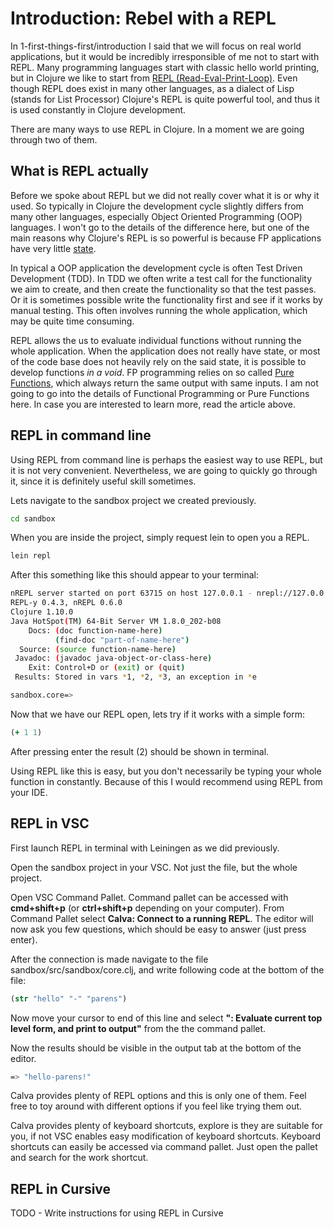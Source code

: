 # Introduction: Rebel with a REPL

In 1-first-things-first/introduction I said that we will focus on real world applications,
but it would be incredibly irresponsible of me not to start with REPL.
Many programming languages start with classic hello world printing,
but in Clojure we like to start from [REPL (Read-Eval-Print-Loop)](https://en.wikipedia.org/wiki/Read%E2%80%93eval%E2%80%93print_loop).
Even though REPL does exist in many other languages,
as a dialect of Lisp (stands for List Processor) Clojure's REPL is quite powerful tool,
and thus it is used constantly in Clojure development.

There are many ways to use REPL in Clojure.
In a moment we are going through two of them.

## What is REPL actually

Before we spoke about REPL but we did not really cover what it is or why it used.
So typically in Clojure the development cycle slightly differs from many other languages,
especially Object Oriented Programming (OOP) languages.
I won't go to the details of the difference here,
but one of the main reasons why Clojure's REPL is so powerful is because FP applications have very little [state](https://en.wikipedia.org/wiki/State_(computer_science)).

In typical a OOP application the development cycle is often Test Driven Development (TDD).
In TDD we often write a test call for the functionality we aim to create,
and then create the functionality so that the test passes.
Or it is sometimes possible write the functionality first and see if it works by manual testing.
This often involves running the whole application,
which may be quite time consuming.

REPL allows the us to evaluate individual functions without running the whole application.
When the application does not really have state,
or most of the code base does not heavily rely on the said state,
it is possible to develop functions *in a void*.
FP programming relies on so called [Pure Functions](https://en.wikipedia.org/wiki/Pure_function),
which always return the same output with same inputs.
I am not going to go into the details of Functional Programming or Pure Functions here.
In case you are interested to learn more,
read the article above.

## REPL in command line

Using REPL from command line is perhaps the easiest way to use REPL,
but it is not very convenient.
Nevertheless, we are going to quickly go through it,
since it is definitely useful skill sometimes.

Lets navigate to the sandbox project we created previously.

```bash
cd sandbox
```

When you are inside the project, simply request lein to open you a REPL.

```bash
lein repl
```

After this something like this should appear to your terminal:

```bash
nREPL server started on port 63715 on host 127.0.0.1 - nrepl://127.0.0.1:63715
REPL-y 0.4.3, nREPL 0.6.0
Clojure 1.10.0
Java HotSpot(TM) 64-Bit Server VM 1.8.0_202-b08
    Docs: (doc function-name-here)
          (find-doc "part-of-name-here")
  Source: (source function-name-here)
 Javadoc: (javadoc java-object-or-class-here)
    Exit: Control+D or (exit) or (quit)
 Results: Stored in vars *1, *2, *3, an exception in *e

sandbox.core=>
```

Now that we have our REPL open,
lets try if it works with a simple form:

```clojure
(+ 1 1)
```

After pressing enter the result (2) should be shown in terminal.

Using REPL like this is easy,
but you don't necessarily be typing your whole function in constantly.
Because of this I would recommend using REPL from your IDE.

## REPL in VSC

First launch REPL in terminal with Leiningen as we did previously.

Open the sandbox project in your VSC.
Not just the file, but the whole project.

Open VSC Command Pallet.
Command pallet can be accessed with **cmd+shift+p** (or **ctrl+shift+p** depending on your computer).
From Command Pallet select **Calva: Connect to a running REPL**.
The editor will now ask you few questions, which should be easy to answer (just press enter).

After the connection is made navigate to the file sandbox/src/sandbox/core.clj,
and write following code at the bottom of the file:

```clojure
(str "hello" "-" "parens")
```

Now move your cursor to end of this line and select
**": Evaluate current top level form, and print to output"**
from the the command pallet.

Now the results should be visible in the output tab at the bottom of the editor.

```bash
=> "hello-parens!"
```

Calva provides plenty of REPL options and this is only one of them.
Feel free to toy around with different options if you feel like trying them out.

Calva provides plenty of keyboard shortcuts, explore is they are suitable for you,
if not VSC enables easy modification of keyboard shortcuts.
Keyboard shortcuts can easily be accessed via command pallet.
Just open the pallet and search for the work shortcut.

## REPL in Cursive

TODO - Write instructions for using REPL in Cursive